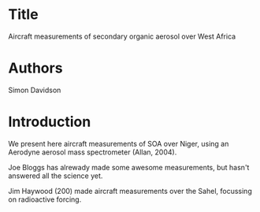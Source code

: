 # Title
Aircraft measurements of secondary organic aerosol over West Africa

# Authors 
Simon Davidson

# Introduction
We present here aircraft measurements of SOA over Niger, using an Aerodyne aerosol mass spectrometer (Allan, 2004).

Joe Bloggs has alrewady made some awesome measurements, but hasn't answered all the science yet.

Jim Haywood (200) made aircraft measurements over the Sahel, focussing on radioactive forcing.

